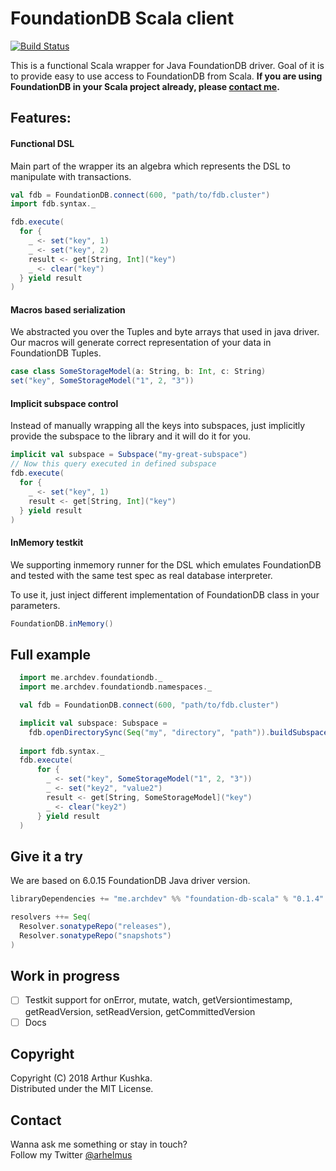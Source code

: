 FoundationDB Scala client
=========================
[![Build Status](https://travis-ci.com/ArchDev/foundationdb-scala-client.svg?branch=master)](https://travis-ci.com/ArchDev/foundationdb-scala-client)

This is a functional Scala wrapper for Java FoundationDB driver.
Goal of it is to provide easy to use access to FoundationDB from Scala.
**If you are using FoundationDB in your Scala project already, please [contact me](https://archdev.me).**   

## Features:

#### Functional DSL
Main part of the wrapper its an algebra which represents the DSL to manipulate with transactions. 
```scala
val fdb = FoundationDB.connect(600, "path/to/fdb.cluster")
import fdb.syntax._

fdb.execute(
  for {
    _ <- set("key", 1)
    _ <- set("key", 2)
    result <- get[String, Int]("key")
    _ <- clear("key")
  } yield result
)
```   

#### Macros based serialization
We abstracted you over the Tuples and byte arrays that used in java driver.
Our macros will generate correct representation of your data in FoundationDB Tuples.
```scala 
case class SomeStorageModel(a: String, b: Int, c: String)
set("key", SomeStorageModel("1", 2, "3"))
```

#### Implicit subspace control
Instead of manually wrapping all the keys into subspaces, just implicitly provide the subspace to the library and it will do it for you.
```scala
implicit val subspace = Subspace("my-great-subspace")
// Now this query executed in defined subspace
fdb.execute(
  for {
    _ <- set("key", 1)
    result <- get[String, Int]("key")
  } yield result
)
```

#### InMemory testkit
We supporting inmemory runner for the DSL which emulates FoundationDB and tested with the same test spec as real database interpreter.

To use it, just inject different implementation of FoundationDB class in your parameters. 
```scala
FoundationDB.inMemory()
```

## Full example
```scala
  import me.archdev.foundationdb._
  import me.archdev.foundationdb.namespaces._

  val fdb = FoundationDB.connect(600, "path/to/fdb.cluster")

  implicit val subspace: Subspace =
    fdb.openDirectorySync(Seq("my", "directory", "path")).buildSubspace("test_subspace")
    
  import fdb.syntax._
  fdb.execute(
      for {
        _ <- set("key", SomeStorageModel("1", 2, "3"))
        _ <- set("key2", "value2")
        result <- get[String, SomeStorageModel]("key")
        _ <- clear("key2")
      } yield result
  )
```

## Give it a try
We are based on 6.0.15 FoundationDB Java driver version.

```scala
libraryDependencies += "me.archdev" %% "foundation-db-scala" % "0.1.4"

resolvers ++= Seq(
  Resolver.sonatypeRepo("releases"),
  Resolver.sonatypeRepo("snapshots")
)
```

## Work in progress
- [ ] Testkit support for onError, mutate, watch, getVersiontimestamp, getReadVersion, setReadVersion, getCommittedVersion
- [ ] Docs 

## Copyright
Copyright (C) 2018 Arthur Kushka.  
Distributed under the MIT License.

## Contact
Wanna ask me something or stay in touch?   
Follow my Twitter [@arhelmus](https://twitter.com/Arhelmus)
